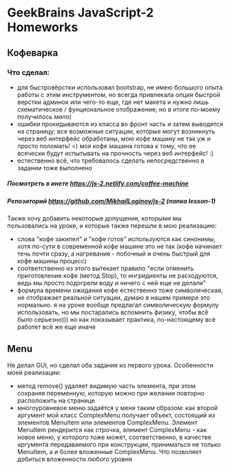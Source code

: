 # GeekBrains JavaScript-2 Homeworks

## Кофеварка

### Что сделал:
- для быстровёрстки использовал bootstrap, не имею большого опыта работы с этим инструментом, но всегда привлекала опция быстрой верстки админок или чего-то еще, где нет макета и нужно лишь схематическое / фунциональное отображение; но в итоге по-моему получилось мило)
- ошибки прокидываются из класса во фронт часть и затем выводятся на страницу; все возможные ситуации, которые могут возникнуть через веб интерфейс обработаны, мою кофе машину не так уж и просто поломать! =) моя кофе машина готова к тому, что ее всячески будут испытывать на прочность через веб интерфейс! :)
- естественно всё, что требовалось сделать непосредственно в задании тоже выполнено

##### Посмотреть в инете https://js-2.netlify.com/coffee-machine
##### Репозиторий https://github.com/MikhailLoginov/js-2  (папка lesson-1)

Также хочу добавить некоторые допущения, которыми мы пользовались на уроке, и которые также перешли в мою реализацию:

- слова "кофе закипел" и "кофе готов" используются как синонимы, хотя по-сути в современной кофе машине это не так (кофе начинает течь почти сразу, а нагревание - побочный и очень быстрый для кофе машины процесс)
- соответственно из этого вытекает правило "если отменить приготовление кофе (метод Stop), то ингридиенты не расходуются, ведь мы просто подогрели воду и ничего с ней еще не делали"
- формула времени ожидания кофе естественно тоже символическая, не отображает реальной ситуации, думаю в нашем примере это нормально. я на уроке вообще предлагал символическую формулу использовать, но мы постарались вспомнить физику, чтобы всё было серьезно))) но как показывает практика, по-настоящему всё работет всё же еще иначе

## Menu

Не делал GUI, но сделал оба задания из первого урока. Особенности моей реализации:

- метод remove() удаляет видимую часть элемента, при этом сохраняя переменную, которую можно при желании повторно расположить на странице
- многоуровневое меню задаётся у меня таким образом: как второй аргумент мой класс ComplexMenu получает объект, состоящий из элементов MenuItem или элементов ComplexMenu. Элемент MenuItem рендерится как строчка, элемент ComplexMenu - как новое меню, у которого тоже может, соответственно, в качестве аргумента передаваемого при конструкции, приниматься не только MenuItem, а и более вложенные ComplexMenu. Что позволяет добиться вложенности любого уровня